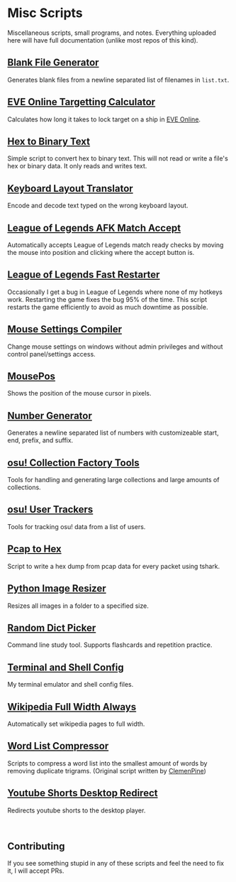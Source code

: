 # Misc Scripts

Miscellaneous scripts, small programs, and notes. Everything uploaded here will have full documentation (unlike most repos of this kind).

## [Blank File Generator](./scripts_and_programs/blank_file_generator/)

Generates blank files from a newline separated list of filenames in `list.txt`. 

## [EVE Online Targetting Calculator](./scripts_and_programs/eve_online_targetting_calculator)

Calculates how long it takes to lock target on a ship in [EVE Online](https://www.eveonline.com/).

## [Hex to Binary Text](./scripts_and_programs/hex_to_binary_text)

Simple script to convert hex to binary text. This will not read or write a file's hex or binary data. It only reads and writes text.

## [Keyboard Layout Translator](./scripts_and_programs/keyboard_layout_translator)

Encode and decode text typed on the wrong keyboard layout.

## [League of Legends AFK Match Accept](./scripts_and_programs/league_of_legends_afk_match_accept)

Automatically accepts League of Legends match ready checks by moving the mouse into position and clicking where the accept button is.

## [League of Legends Fast Restarter](./scripts_and_programs/league_of_legends_fast_restarter)

Occasionally I get a bug in League of Legends where none of my hotkeys work. Restarting the game fixes the bug 95% of the time. This script restarts the game efficiently to avoid as much downtime as possible.

## [Mouse Settings Compiler](./scripts_and_programs/mouse_settings_compiler)

Change mouse settings on windows without admin privileges and without control panel/settings access.

## [MousePos](./scripts_and_programs/mousepos)

Shows the position of the mouse cursor in pixels.

## [Number Generator](./scripts_and_programs/number_generator/)

Generates a newline separated list of numbers with customizeable start, end, prefix, and suffix.

## [osu! Collection Factory Tools](./scripts_and_programs/osu_collection_factory_tools)

Tools for handling and generating large collections and large amounts of collections.

## [osu! User Trackers](./scripts_and_programs/osu_user_trackers)

Tools for tracking osu! data from a list of users.

## [Pcap to Hex](./scripts_and_programs/pcap_to_hex)

Script to write a hex dump from pcap data for every packet using tshark.

## [Python Image Resizer](./scripts_and_programs/python_image_resizer/)

Resizes all images in a folder to a specified size.

## [Random Dict Picker](./scripts_and_programs/random_dict_picker/)

Command line study tool. Supports flashcards and repetition practice.

## [Terminal and Shell Config](./scripts_and_programs/terminal_and_shell_config/)

My terminal emulator and shell config files.

## [Wikipedia Full Width Always](./scripts_and_programs/wikipedia_full_width_always)

Automatically set wikipedia pages to full width.

## [Word List Compressor](./scripts_and_programs/word_list_compressor)

Scripts to compress a word list into the smallest amount of words by removing duplicate trigrams. (Original script written by [ClemenPine](https://github.com/ClemenPine/word-compressor))

## [Youtube Shorts Desktop Redirect](./scripts_and_programs/youtube_shorts_desktop_redirect)

Redirects youtube shorts to the desktop player.

<br>

## Contributing

If you see something stupid in any of these scripts and feel the need to fix it, I will accept PRs.